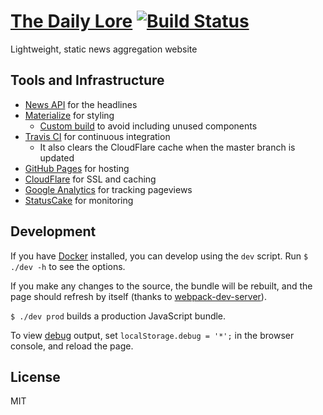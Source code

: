 # [The Daily Lore](https://www.dailylore.com/) [![Build Status](https://travis-ci.org/dguo/dailylore.svg?branch=master)](https://travis-ci.org/dguo/dailylore)

Lightweight, static news aggregation website

## Tools and Infrastructure
* [News API](https://newsapi.org) for the headlines
* [Materialize](http://materializecss.com) for styling
    * [Custom build](https://github.com/dguo/dailylore/blob/master/styles.scss)
      to avoid including unused components
* [Travis CI](https://travis-ci.org/) for continuous integration
    * It also clears the CloudFlare cache when the master branch is updated
* [GitHub Pages](https://pages.github.com) for hosting
* [CloudFlare](https://www.cloudflare.com) for SSL and caching
* [Google Analytics](https://www.google.com/analytics/) for tracking pageviews
* [StatusCake](https://www.statuscake.com/) for monitoring

## Development
If you have [Docker](https://docs.docker.com/) installed, you can develop using
the `dev` script. Run `$ ./dev -h` to see the options.

If you make any changes to the source, the bundle will be rebuilt, and the page
should refresh by itself (thanks to
[webpack-dev-server](https://webpack.github.io/docs/webpack-dev-server.html)).

`$ ./dev prod` builds a production JavaScript bundle.

To view [debug](https://github.com/visionmedia/debug#browser-support) output,
set `localStorage.debug = '*';` in the browser console, and reload the page.

## License
MIT
